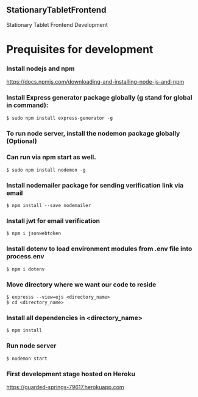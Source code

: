 ## StationaryTabletFrontend
Stationary Tablet Frontend Development

# Prequisites for development
### Install nodejs and npm ###
https://docs.npmjs.com/downloading-and-installing-node-js-and-npm

### Install Express generator package globally (g stand for global in command): ###
```shell_session
$ sudo npm install express-generator -g
```

### To run node server, install the nodemon package globally (Optional) ###
### Can run via npm start as well.
```shell_session
$ sudo npm install nodemon -g
```

### Install nodemailer package for sending verification link via email ###
```shell_session
$ npm install --save nodemailer
```

### Install jwt for email verification  ###
```shell_session
$ npm i jsonwebtoken
```

### Install dotenv to load environment modules from .env file into process.env  ###
```shell_session
$ npm i dotenv
```

### Move directory where we want our code to reside ###
```shell_session
$ expresss --view=ejs <directory_name>
$ cd <directory_name>
```

### Install all dependencies in <directory_name> ###
```shell_session
$ npm install
```

### Run node server ###
```shell_session
$ nodemon start
```

### First development stage hosted on Heroku ###
https://guarded-springs-79617.herokuapp.com
